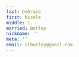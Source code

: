```yaml
---
last: DeGrave
first: Nicole
middle: L.
married: Borley
nickname: ''
meta: ''
email: nlborley@gmail.com
---
```


